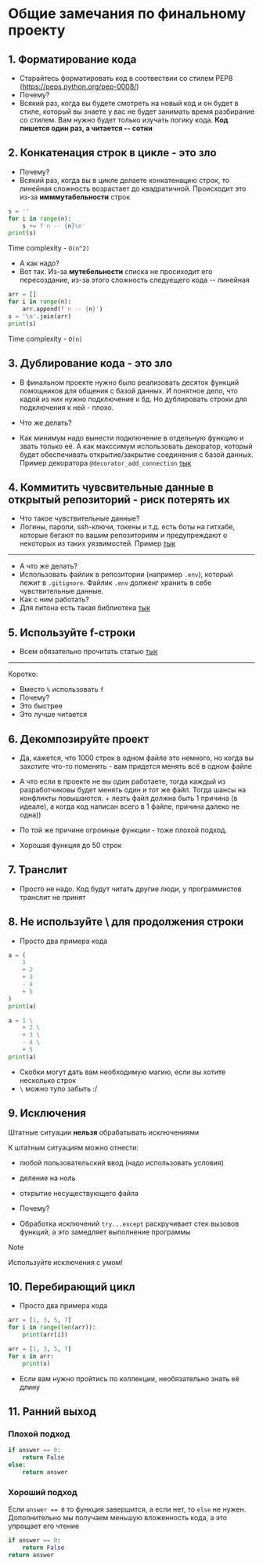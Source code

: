 # Общие замечания по финальному проекту

## 1. Форматирование кода
- Старайтесь форматировать код в соотвествии со стилем PEP8 (https://peps.python.org/pep-0008/)
- Почему?
- Всякий раз, когда вы будете смотреть на новый код и он будет в стиле, который вы знаете у вас не будет занимать время разбирание со стилем. Вам нужно будет только изучать логику кода. **Код пишется один раз, а читается -- сотни**

## 2. Конкатенация строк в цикле - это зло
- Почему?
- Всякий раз, когда вы в цикле делаете конкатенацию строк, то линейная сложность возрастает до квадратичной. Происходит это из-за **имммутабельности** строк
```python
s = ''
for i in range(n):
    s += f'n -- {n}\n'
print(s)
```
Time complexity - `O(n^2)`

- А как надо?
- Вот так. Из-за **мутебельности** списка не просиходит его пересоздание, из-за этого сложность следуещего кода -- линейная
```python
arr = []
for i in range(n):
    arr.append(f'n -- {n}')
s = '\n'.join(arr)
print(s)
```
Time complexity - `O(n)`

## 3. Дублирование кода - это зло

- В финальном проекте нужно было реализовать десяток функций помощников для общения с базой данных. И понятное дело, что кадой из них нужно подключение к бд. Но дублировать строки для подключения к ней - плохо. 

- Что же делать?
- Как минимум надо вынести подключение в отдельную функцию и звать только её. А как макссимум использовать декоратор, который будет обеспечивать открытие/закрытие соединения с базой данных. Пример декоратора `@decorator_add_connection` [тык](https://github.com/thehighestmath/umschool-final-task/blob/master/example/db_adapter.py#L8)

## 4. Коммитить чувсвительные данные в открытый репозиторий - риск потерять их
- Что такое чувствительные данные?
- Логины, пароли, ssh-ключи, токены и т.д. есть боты на гитхабе, которые бегают по вашим репозиториям и предупреждают о некоторых из таких уязвимостей. Пример [тык](https://github.com/thehighestmath/umschool-final-task/security/secret-scanning/1)

---

- А что же делать?
- Использовать файлик в репозитории (например `.env`), который лежит в `.gitignore`. Файлик `.env` долженг хранить в себе чувствительные данные. 
- Как с ним работать?
- Для питона есть такая библиотека [тык](https://pypi.org/project/python-dotenv/)

## 5. Используйте f-строки
- Всем обязательно прочитать статью [тык](https://habr.com/ru/articles/462179/)
---
Коротко:
- Вместо `%` использовать `f`
- Почему?
- Это быстрее
- Это лучше читается

## 6. Декомпозируйте проект
- Да, кажется, что 1000 строк в одном файле это немного, но когда вы захотите что-то поменять - вам придется менять всё в одном файле
- А что если в проекте не вы один работаете, тогда каждый из разработчиковы будет менять один и тот же файл. Тогда шансы на конфликты повышаются. + лезть файл должна быть 1 причина (в идеале), а когда код написан всего в 1 файле, причина далеко не одна))

- По той же причине огромные функции - тоже плохой подход.
- Хорошая функция до 50 строк

## 7. Транслит
- Просто не надо. Код будут читать другие люди, у программистов транслит не принят

## 8. Не используйте \ для продолжения строки
- Просто два примера кода
```python
a = (
    1
    + 2
    + 3
    - 4
    + 5
) 
print(a)
```
```python
a = 1 \
    + 2 \
    + 3 \
    - 4 \
    + 5
print(a)
```
- Скобки могут дать вам необходимую магию, если вы хотите несколько строк
- `\` можно тупо забыть :/

## 9. Исключения
Штатные ситуации **нельзя** обрабатывать исключениями

К штатным ситуациям можно отнести:
- любой пользовательский ввод (надо использовать условия)
- деление на ноль
- открытие несуществующего файла

- Почему?
- Обработка исключений `try...except` раскручивает стек вызовов функций, а это замедляет выполнение программы

> [!NOTE]
> Используйте исключения с умом!


## 10. Перебирающий цикл
- Просто два примера кода
```python
arr = [1, 3, 5, 7]
for i in range(len(arr)):
    print(arr[i])
```
```python
arr = [1, 3, 5, 7]
for x in arr:
    print(x)
```
- Если вам нужно пройтись по коллекции, необязательно знать её длину

## 11. Ранний выход
### Плохой подход
```python
if answer == 0:
    return False
else:
    return answer
```

### Хороший подход
Если `answer == 0` то функция завершится, а если нет, то `else` не нужен. Дополнительно мы получаем меньшую вложенность кода, а это упрощает его чтение
```python
if answer == 0:
    return False
return answer
```